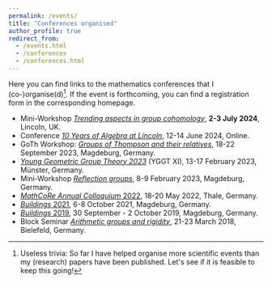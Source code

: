 ```yaml
---
permalink: /events/
title: "Conferences organised"
author_profile: true
redirect_from: 
  - /events.html
  - /conferences
  - /conferences.html
---
```


Here you can find links to the mathematics conferences that I (co-)organise(d)[^1]. If the event is forthcoming, you can find a registration form in the corresponding homepage.

* Mini-Workshop _[Trending aspects in group cohomology](/files/cna/)_, **2-3 July 2024**, Lincoln, UK.
* Conference _[10 Years of Algebra at Lincoln](/files/EK-Algebra10/)_, 12-14 June 2024, Online.
* GoTh Workshop: _[Groups of Thompson and their relatives](https://trr358.math.uni-bielefeld.de/workshops/view/146)_, 18-22 September 2023, Magdeburg, Germany.
* _[Young Geometric Group Theory 2023](https://www.uni-muenster.de/GGT/YGGT/)_ (YGGT XI), 13-17 February 2023, Münster, Germany.
* Mini-Workshop _[Reflection groups](https://www.geometry.ovgu.de/MiniReflection.html)_, 8-9 February 2023, Magdeburg, Germany.
* [_MathCoRe Annual Colloquium_ 2022](https://www.mathcore.ovgu.de/index.php?show=events&event=2022-05-18-annual-colloquium), 18-20 May 2022, Thale, Germany.
* [_Buildings_ 2021](https://www.geometry.ovgu.de/buildings2021.html), 6-8 October 2021, Magdeburg, Germany.
* [_Buildings_ 2019](https://www.geometry.ovgu.de/buildings.html), 30 September - 2 October 2019, Magdeburg, Germany.
* Block Seminar _[Arithmetic groups and rigidity](https://www.spp2026.de/activities/detail/activity/seminar-arithmetic-groups-and-rigidity)_, 21-23 March 2018, Bielefeld, Germany.

[^1]: Useless trivia: So far I have helped organise more scientific events than my (research) papers have been published. Let's see if it is feasible to keep this going!